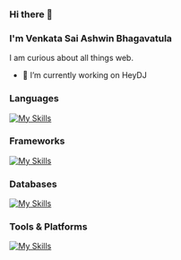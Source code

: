 ### Hi there 👋

### I'm Venkata Sai Ashwin Bhagavatula
I am curious about all things web.

- 🔭 I’m currently working on HeyDJ 

### Languages
[![My Skills](https://skillicons.dev/icons?i=js,ts,html,css,java,python)](https://skillicons.dev)

### Frameworks
[![My Skills](https://skillicons.dev/icons?i=express,react,next,tailwind)](https://skillicons.dev)

### Databases
[![My Skills](https://skillicons.dev/icons?i=mongodb,mysql)](https://skillicons.dev)

### Tools & Platforms
[![My Skills](https://skillicons.dev/icons?i=git,linux,aws)](https://skillicons.dev)
<!--
**ashwinbhagavatula/ashwinbhagavatula** is a ✨ _special_ ✨ repository because its `README.md` (this file) appears on your GitHub profile.

Here are some ideas to get you started:

- 🔭 I’m currently working on ...
- 🌱 I’m currently learning ...
- 👯 I’m looking to collaborate on ...
- 🤔 I’m looking for help with ...
- 💬 Ask me about ...
- 📫 How to reach me: ...
- 😄 Pronouns: ...
- ⚡ Fun fact: ...
-->
